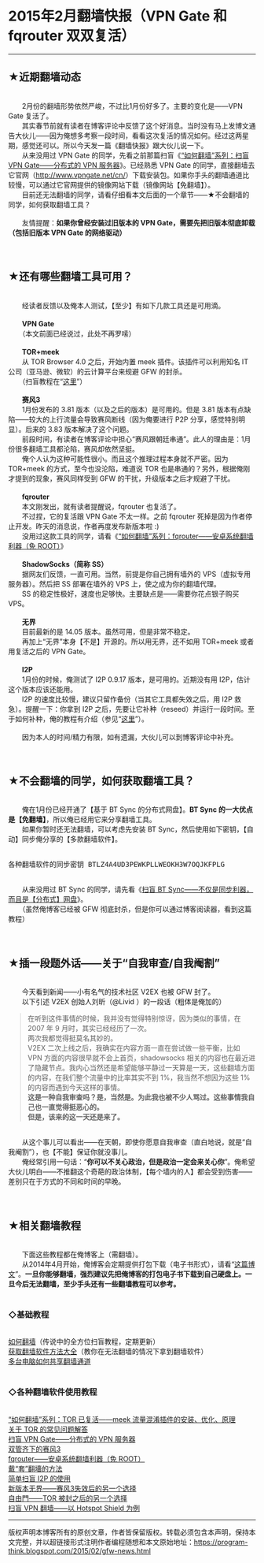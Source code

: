 # 2015年2月翻墙快报（VPN Gate 和 fqrouter 双双复活） 

-----

<div class="post-body entry-content">
<h2>★近期翻墙动态</h2><br/>
　　2月份的翻墙形势依然严峻，不过比1月份好多了。主要的变化是——VPN Gate 复活了。<br/>
　　其实春节前就有读者在博客评论中反馈了这个好消息。当时没有马上发博文通告大伙儿——因为俺想多考察一段时间，看看这次复活的情况如何。经过这两星期，感觉还可以。所以今天发一篇《翻墙快报》跟大伙儿说一下。<a name="more"></a><br/>
　　从来没用过 VPN Gate 的同学，先看之前那篇扫盲《<a href="../../2013/04/gfw-vpngate.md">“如何翻墙”系列：扫盲 VPN Gate——分布式的 VPN 服务器</a>》。已经熟悉 VPN Gate 的同学，直接翻墙去它官网（<a href="http://www.vpngate.net/cn/" rel="nofollow" target="_blank">http://www.vpngate.net/cn/</a>）下载安装包。如果你手头的翻墙通道比较慢，可以通过它官网提供的镜像网站下载（镜像网站【免翻墙】）。<br/>
　　目前还无法翻墙的同学，请看仔细看本文后面的一个章节——★不会翻墙的同学，如何获取翻墙工具？<br/>
<br/>
　　友情提醒：<b>如果你曾经安装过旧版本的 VPN Gate，需要先把旧版本彻底卸载（包括旧版本 VPN Gate 的网络驱动）</b><br/>
<br/>
<br/>
<h2>★还有哪些翻墙工具可用？</h2><br/>
　　经读者反馈以及俺本人测试，【至少】有如下几款工具还是可用滴。<br/>
<br/>
　　<b>VPN Gate</b><br/>
　　（本文前面已经说过，此处不再罗嗦）<br/>
<br/>
　　<b>TOR+meek</b><br/>
　　从 TOR Browser 4.0 之后，开始内置 meek 插件。该插件可以利用知名 IT 公司（亚马逊、微软）的云计算平台来规避 GFW 的封杀。<br/>
　　（扫盲教程在“<a href="../../2014/10/gfw-tor-meek.md">这里</a>”）<br/>
<br/>
　　<b>赛风3</b><br/>
　　1月份发布的 3.81 版本（以及之后的版本）是可用的。但是 3.81 版本有点缺陷——较大的上行流量会导致赛风断线（因为俺要进行 P2P 分享，感觉特别明显）。后来的 3.83 版本解决了这个问题。<br/>
　　前段时间，有读者在博客评论中担心“赛风跟朝廷串通”。此人的理由是：1月份很多翻墙工具都沦陷，赛风却依然坚挺。<br/>
　　俺个人认为这种可能性很小。而且这个推理过程本身就不严密。因为 TOR+meek 的方式，至今也没沦陷，难道说 TOR 也是串通的？另外，根据俺刚才提到的现象，赛风同样受到 GFW 的干扰，升级版本之后才规避了干扰。<br/>
<br/>
　　<b>fqrouter</b><br/>
　　本文刚发出，就有读者提醒说，fqrouter 也复活了。<br/>
　　不过捏，它的复活跟 VPN Gate 不太一样。之前 fqrouter 死掉是因为作者停止开发。昨天的消息说，作者再度发布新版本啦 :)<br/>
　　没用过这款工具的同学，请看《<a href="../../2014/07/gfw-fqrouter.md">“如何翻墙”系列：fqrouter——安卓系统翻墙利器（免 ROOT）</a>》<br/>
<br/>
　　<b>ShadowSocks（简称 SS）</b><br/>
　　据网友们反馈，一直可用。当然，前提是你自己拥有墙外的 VPS（虚拟专用服务器）。然后把 SS 部署在墙外的 VPS 上，使之成为你的翻墙代理。<br/>
　　SS 的稳定性极好，速度也足够快。主要缺点是——需要你花点银子购买 VPS。<br/>
<br/>
　　<b>无界</b><br/>
　　目前最新的是 14.05 版本。虽然可用，但是非常不稳定。<br/>
　　再加上“无界”本身【不是】开源的。所以用无界，还不如用 TOR+meek 或者用复活之后的 VPN Gate。<br/>
<br/>
　　<b>I2P</b><br/>
　　1月份的时候，俺测试了 I2P 0.9.17 版本，是可用的。近期没有用 I2P，估计这个版本应该还能用。<br/>
　　I2P 的速度比较慢，建议只留作备份（当其它工具都失效之后，用 I2P 救急）。提醒一下：你拿到 I2P 之后，先要让它补种（reseed）并运行一段时间。至于如何补种，俺的教程有介绍（参见“<a href="../../2012/06/gfw-i2p.md">这里</a>”）。<br/>
<br/>
　　因为本人的时间/精力有限，如有遗漏，大伙儿可以到博客评论中补充。<br/>
<br/>
<br/>
<h2>★不会翻墙的同学，如何获取翻墙工具？</h2><br/>
　　俺在1月份已经开通了【基于 BT Sync 的分布式网盘】。<b>BT Sync 的一大优点是【免翻墙】</b>，所以俺已经用它来分享翻墙工具。<br/>
　　如果你暂时还无法翻墙，可以考虑先安装 BT Sync，然后使用如下密钥，【自动】同步俺分享的【多款翻墙软件】。<br/>
<br/>
<pre>各种翻墙软件的同步密钥 BTLZ4A4UD3PEWKPLLWEOKH3W7OQJKFPLG</pre><br/>
　　从来没用过 BT Sync 的同学，请先看《<a href="../../2015/01/BitTorrent-Sync.md">扫盲 BT Sync——不仅是同步利器，而且是【分布式】网盘</a>》。<br/>
　　（虽然俺博客已经被 GFW 彻底封杀，但是你可以通过博客阅读器，看到这篇教程）<br/>
<br/>
<br/>
<h2>★插一段题外话——关于“自我审查/自我阉割”</h2><br/>
　　今天看到新闻——小有名气的技术社区 V2EX 也被 GFW 封了。<br/>
　　以下引述 V2EX 创始人刘昕（@Livid ）的一段话（粗体是俺加的）<br/>
<blockquote>在听到这件事情的时候，我并没有觉得特别惊讶，因为类似的事情，在 2007 年 9 月时，其实已经经历了一次。<br/>
两次我都觉得挺莫名其妙的。<br/>
V2EX 二次上线之后，我确实在内容方面一直在尝试做一些平衡，比如 VPN 方面的内容很早就不会上首页，shadowsocks 相关的内容也在最近进了隐藏节点。我内心当然还是希望能够平静过一天算是一天，这些翻墙方面的内容，在我们整个流量中的比率其实不到 1%，我当然不想因为这些 1% 的内容而遇到今天这样的事情。<br/>
<b>这是一种自我审查吗？是，当然是。为此我也被不少人骂过。这些事情我自己也一直觉得挺恶心的。<br/>
但是，该来的这一天还是来了。</b></blockquote><br/>
　　从这个事儿可以看出——在天朝，即使你愿意自我审查（直白地说，就是“自我阉割”），也【不能】保证你就没事儿。<br/>
　　俺经常引用一句话：“<b>你可以不关心政治，但是政治一定会来关心你</b>”。俺希望大伙儿明白——不推翻这个奇葩的政治体制，【每个墙内的人】都会受到伤害——差别只在于方式的不同和时间的早晚。<br/>
<br/>
<br/>
<h2>★相关翻墙教程</h2><br/>
　　下面这些教程都在俺博客上（需翻墙）。<br/>
　　从2014年4月开始，俺博客会定期提供打包下载（电子书形式），请看“<a href="../../2014/04/blog-ebook.md">这篇博文</a>”。<b>一旦你能够翻墙，强烈建议先把俺博客的打包电子书下载到自己硬盘上。一旦今后无法翻墙，至少手头还有一些翻墙教程可以参考。</b><br/>
<br/>
<h3>◇基础教程</h3><br/>
<a href="../../2009/05/how-to-break-through-gfw.md">如何翻墙</a>（传说中的全方位扫盲教程，定期更新）<br/>
<a href="../../2011/03/how-to-get-gfw-tools.md">获取翻墙软件方法大全</a>（教你在无法翻墙的情况下拿到翻墙软件）<br/>
<a href="../../2013/01/cross-host-use-gfw-tool.md">多台电脑如何共享翻墙通道</a><br/>
<br/>
<h3>◇各种翻墙软件使用教程</h3><br/>
<a href="../../2014/10/gfw-tor-meek.md">“如何翻墙”系列：TOR 已复活——meek 流量混淆插件的安装、优化、原理</a><br/>
<a href="../../2013/11/tor-faq.md">关于 TOR 的常见问题解答</a><br/>
<a href="../../2013/04/gfw-vpngate.md">扫盲 VPN Gate——分布式的 VPN 服务器</a><br/>
<a href="../../2011/10/gfw-psiphon.md">双管齐下的赛风3</a><br/>
<a href="../../2014/07/gfw-fqrouter.md">fqrouter——安卓系统翻墙利器（免 ROOT）</a><br/>
<a href="../../2009/09/break-through-gfw-with-tor.md">戴“套”翻墻的方法</a><br/>
<a href="../../2012/06/gfw-i2p.md">简单扫盲 I2P 的使用</a><br/>
<a href="../../2011/12/gfw-wujie.md">新版本无界——赛风3失效后的另一个选择</a><br/>
<a href="../../2010/03/choose-free-gate.md">自由門——TOR 被封之后的另一个选择</a><br/>
<a href="../../2011/09/gfw-vpn-hotspot-shield.md">扫盲 VPN 翻墙——以 Hotspot Shield 为例</a>
</div>


------------------------------------------------

版权声明本博客所有的原创文章，作者皆保留版权。转载必须包含本声明，保持本文完整，并以超链接形式注明作者编程随想和本文原始地址：https://program-think.blogspot.com/2015/02/gfw-news.html
